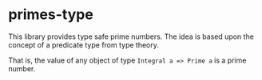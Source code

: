 primes-type
===========

This library provides type safe prime numbers. The idea is based upon the concept of a predicate
type from type theory.

That is, the value of any object of type `Integral a => Prime a` is a prime number.
